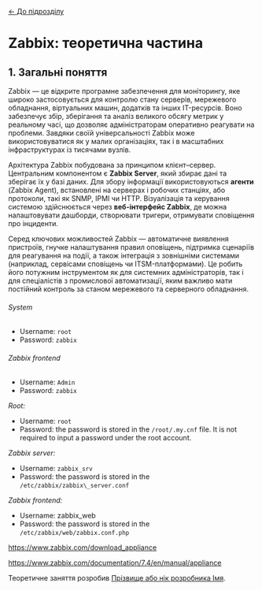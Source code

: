 [<- До підрозділу](README.md)

# Zabbix: теоретична частина

## 1. Загальні поняття

Zabbix — це відкрите програмне забезпечення для моніторингу, яке широко застосовується для контролю стану серверів, мережевого обладнання, віртуальних машин, додатків та інших IT-ресурсів. Воно забезпечує збір, зберігання та аналіз великого обсягу метрик у реальному часі, що дозволяє адміністраторам оперативно реагувати на проблеми. Завдяки своїй універсальності Zabbix може використовуватися як у малих організаціях, так і в масштабних інфраструктурах із тисячами вузлів.

Архітектура Zabbix побудована за принципом клієнт–сервер. Центральним компонентом є **Zabbix Server**, який збирає дані та зберігає їх у базі даних. Для збору інформації використовуються **агенти** (Zabbix Agent), встановлені на серверах і робочих станціях, або протоколи, такі як SNMP, IPMI чи HTTP. Візуалізація та керування системою здійснюється через **веб-інтерфейс Zabbix**, де можна налаштовувати дашборди, створювати тригери, отримувати сповіщення про інциденти.

Серед ключових можливостей Zabbix — автоматичне виявлення пристроїв, гнучке налаштування правил оповіщень, підтримка сценаріїв для реагування на події, а також інтеграція з зовнішніми системами (наприклад, сервісами сповіщень чи ITSM-платформами). Це робить його потужним інструментом як для системних адміністраторів, так і для спеціалістів з промислової автоматизації, яким важливо мати постійний контроль за станом мережевого та серверного обладнання.



###### System

- Username: `root`
- Password: `zabbix`

###### Zabbix frontend

- Username: `Admin`
- Password: `zabbix`



*Root:*

- Username: `root`
- Password: the password is stored in the `/root/.my.cnf` file. It is not required to input a password under the root account.

*Zabbix server:*

- Username: `zabbix_srv`
- Password: the password is stored in the `/etc/zabbix/zabbix\_server.conf`

*Zabbix frontend:*

- Username: zabbix_web
- Password: the password is stored in the `/etc/zabbix/web/zabbix.conf.php`





https://www.zabbix.com/download_appliance

https://www.zabbix.com/documentation/7.4/en/manual/appliance

Теоретичне заняття розробив [Прізвище або нік розробника Імя](https://github.com). 
